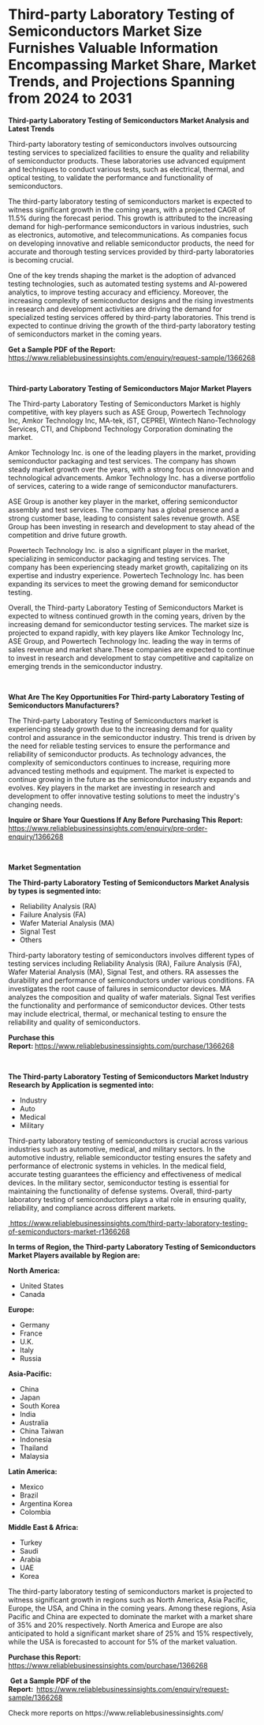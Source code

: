 <p><h1>Third-party Laboratory Testing of Semiconductors Market Size Furnishes Valuable Information Encompassing Market Share, Market Trends, and Projections Spanning from 2024 to 2031</h1></p><p><strong>Third-party Laboratory Testing of Semiconductors Market Analysis and Latest Trends</strong></p>
<p><p>Third-party laboratory testing of semiconductors involves outsourcing testing services to specialized facilities to ensure the quality and reliability of semiconductor products. These laboratories use advanced equipment and techniques to conduct various tests, such as electrical, thermal, and optical testing, to validate the performance and functionality of semiconductors.</p><p>The third-party laboratory testing of semiconductors market is expected to witness significant growth in the coming years, with a projected CAGR of 11.5% during the forecast period. This growth is attributed to the increasing demand for high-performance semiconductors in various industries, such as electronics, automotive, and telecommunications. As companies focus on developing innovative and reliable semiconductor products, the need for accurate and thorough testing services provided by third-party laboratories is becoming crucial.</p><p>One of the key trends shaping the market is the adoption of advanced testing technologies, such as automated testing systems and AI-powered analytics, to improve testing accuracy and efficiency. Moreover, the increasing complexity of semiconductor designs and the rising investments in research and development activities are driving the demand for specialized testing services offered by third-party laboratories. This trend is expected to continue driving the growth of the third-party laboratory testing of semiconductors market in the coming years.</p></p>
<p><strong>Get a Sample PDF of the Report:&nbsp;</strong> <a href="https://www.reliablebusinessinsights.com/enquiry/request-sample/1366268">https://www.reliablebusinessinsights.com/enquiry/request-sample/1366268</a></p>
<p>&nbsp;</p>
<p><strong>Third-party Laboratory Testing of Semiconductors Major Market Players</strong></p>
<p><p>The Third-party Laboratory Testing of Semiconductors Market is highly competitive, with key players such as ASE Group, Powertech Technology Inc, Amkor Technology Inc, MA-tek, iST, CEPREI, Wintech Nano-Technology Services, CTI, and Chipbond Technology Corporation dominating the market.</p><p>Amkor Technology Inc. is one of the leading players in the market, providing semiconductor packaging and test services. The company has shown steady market growth over the years, with a strong focus on innovation and technological advancements. Amkor Technology Inc. has a diverse portfolio of services, catering to a wide range of semiconductor manufacturers.</p><p>ASE Group is another key player in the market, offering semiconductor assembly and test services. The company has a global presence and a strong customer base, leading to consistent sales revenue growth. ASE Group has been investing in research and development to stay ahead of the competition and drive future growth.</p><p>Powertech Technology Inc. is also a significant player in the market, specializing in semiconductor packaging and testing services. The company has been experiencing steady market growth, capitalizing on its expertise and industry experience. Powertech Technology Inc. has been expanding its services to meet the growing demand for semiconductor testing.</p><p>Overall, the Third-party Laboratory Testing of Semiconductors Market is expected to witness continued growth in the coming years, driven by the increasing demand for semiconductor testing services. The market size is projected to expand rapidly, with key players like Amkor Technology Inc, ASE Group, and Powertech Technology Inc. leading the way in terms of sales revenue and market share.These companies are expected to continue to invest in research and development to stay competitive and capitalize on emerging trends in the semiconductor industry.</p></p>
<p>&nbsp;</p>
<p><strong>What Are The Key Opportunities For Third-party Laboratory Testing of Semiconductors Manufacturers?</strong></p>
<p><p>The Third-party Laboratory Testing of Semiconductors market is experiencing steady growth due to the increasing demand for quality control and assurance in the semiconductor industry. This trend is driven by the need for reliable testing services to ensure the performance and reliability of semiconductor products. As technology advances, the complexity of semiconductors continues to increase, requiring more advanced testing methods and equipment. The market is expected to continue growing in the future as the semiconductor industry expands and evolves. Key players in the market are investing in research and development to offer innovative testing solutions to meet the industry's changing needs.</p></p>
<p><strong>Inquire or Share Your Questions If Any Before Purchasing This Report:</strong> <a href="https://www.reliablebusinessinsights.com/enquiry/pre-order-enquiry/1366268">https://www.reliablebusinessinsights.com/enquiry/pre-order-enquiry/1366268</a></p>
<p>&nbsp;</p>
<p><strong>Market Segmentation</strong></p>
<p><strong>The Third-party Laboratory Testing of Semiconductors Market Analysis by types is segmented into:</strong></p>
<p><ul><li>Reliability Analysis (RA)</li><li>Failure Analysis (FA)</li><li>Wafer Material Analysis (MA)</li><li>Signal Test</li><li>Others</li></ul></p>
<p><p>Third-party laboratory testing of semiconductors involves different types of testing services including Reliability Analysis (RA), Failure Analysis (FA), Wafer Material Analysis (MA), Signal Test, and others. RA assesses the durability and performance of semiconductors under various conditions. FA investigates the root cause of failures in semiconductor devices. MA analyzes the composition and quality of wafer materials. Signal Test verifies the functionality and performance of semiconductor devices. Other tests may include electrical, thermal, or mechanical testing to ensure the reliability and quality of semiconductors.</p></p>
<p><strong>Purchase this Report:&nbsp;</strong><a href="https://www.reliablebusinessinsights.com/purchase/1366268">https://www.reliablebusinessinsights.com/purchase/1366268</a></p>
<p>&nbsp;</p>
<p><strong>The Third-party Laboratory Testing of Semiconductors Market Industry Research by Application is segmented into:</strong></p>
<p><ul><li>Industry</li><li>Auto</li><li>Medical</li><li>Military</li></ul></p>
<p><p>Third-party laboratory testing of semiconductors is crucial across various industries such as automotive, medical, and military sectors. In the automotive industry, reliable semiconductor testing ensures the safety and performance of electronic systems in vehicles. In the medical field, accurate testing guarantees the efficiency and effectiveness of medical devices. In the military sector, semiconductor testing is essential for maintaining the functionality of defense systems. Overall, third-party laboratory testing of semiconductors plays a vital role in ensuring quality, reliability, and compliance across different markets.</p></p>
<p><a href="https://www.reliablebusinessinsights.com/third-party-laboratory-testing-of-semiconductors-market-r1366268">&nbsp;https://www.reliablebusinessinsights.com/third-party-laboratory-testing-of-semiconductors-market-r1366268</a></p>
<p><strong>In terms of Region, the Third-party Laboratory Testing of Semiconductors Market Players available by Region are:</strong></p>
<p>
    <p> <strong> North America: </strong>
        <ul>
            <li>United States</li>
            <li>Canada</li>
        </ul>
        </p> 
    <p> <strong> Europe: </strong>
        <ul>
            <li>Germany</li>
            <li>France</li>
            <li>U.K.</li>
            <li>Italy</li>
            <li>Russia</li>
        </ul>
        </p> 
    <p> <strong> Asia-Pacific: </strong>
        <ul>
            <li>China</li>
            <li>Japan</li>
            <li>South Korea</li>
            <li>India</li>
            <li>Australia</li>
            <li>China Taiwan</li>
            <li>Indonesia</li>
            <li>Thailand</li>
            <li>Malaysia</li>
        </ul>
        </p> 
    <p> <strong> Latin America: </strong>
        <ul>
            <li>Mexico</li>
            <li>Brazil</li>
            <li>Argentina Korea</li>
            <li>Colombia</li>
        </ul>
        </p> 
    <p> <strong> Middle East & Africa: </strong>
        <ul>
            <li>Turkey</li>
            <li>Saudi</li>
            <li>Arabia</li>
            <li>UAE</li>
            <li>Korea</li>
        </ul>
    </p>
    </p>
<p><p>The third-party laboratory testing of semiconductors market is projected to witness significant growth in regions such as North America, Asia Pacific, Europe, the USA, and China in the coming years. Among these regions, Asia Pacific and China are expected to dominate the market with a market share of 35% and 20% respectively. North America and Europe are also anticipated to hold a significant market share of 25% and 15% respectively, while the USA is forecasted to account for 5% of the market valuation.</p></p>
<p><strong>Purchase this Report: </strong><a href="https://www.reliablebusinessinsights.com/purchase/1366268">https://www.reliablebusinessinsights.com/purchase/1366268</a></p>
<p>&nbsp;<strong>Get a Sample PDF of the Report:&nbsp;&nbsp;</strong><a href="https://www.reliablebusinessinsights.com/enquiry/request-sample/1366268">https://www.reliablebusinessinsights.com/enquiry/request-sample/1366268</a></p>
<p><strong></strong></p>
<p>Check more reports on https://www.reliablebusinessinsights.com/</p>